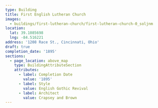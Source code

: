 ```yaml
---
type: Building
title: First English Lutheran Church
images:
  - buildings/first-lutheran-church/first-lutheran-church-0_soljnm
location:
  lat: 39.1085698
  lng: -84.516221
address: '1208 Race St., Cincinnati, Ohio'
draft: true
completion_date: '1895'
sections:
  - page_location: above_map
    type: BuildingAttributeSection
    attributes:
      - label: Completion Date
        value: '1895'
      - label: Style
        value: English Gothic Revival
      - label: Architect
        value: Crapsey and Brown
---
```

